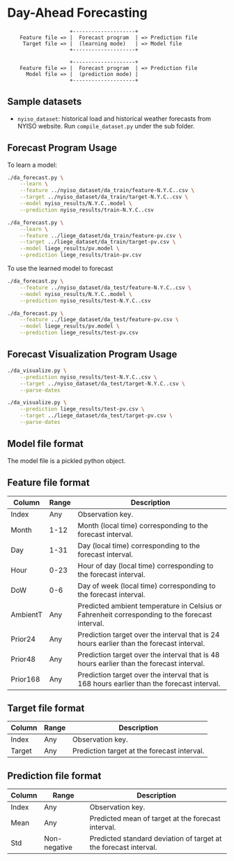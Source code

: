 # Day-Ahead Forecasting

```
                    +--------------------+
    Feature file => |  Forecast program  | => Prediction file
     Target file => |  (learning mode)   | => Model file
                    +--------------------+

                    +--------------------+
    Feature file => |  Forecast program  | => Prediction file
      Model file => |  (prediction mode) |
                    +--------------------+
```

## Sample datasets

* `nyiso_dataset`: historical load and historical weather forecasts from NYISO
  website. Run `compile_dataset.py` under the sub folder.

## Forecast Program Usage

To learn a model:

```sh
./da_forecast.py \
    --learn \
    --feature ../nyiso_dataset/da_train/feature-N.Y.C..csv \
    --target ../nyiso_dataset/da_train/target-N.Y.C..csv \
    --model nyiso_results/N.Y.C..model \
    --prediction nyiso_results/train-N.Y.C..csv
```

```sh
./da_forecast.py \
    --learn \
    --feature ../liege_dataset/da_train/feature-pv.csv \
    --target ../liege_dataset/da_train/target-pv.csv \
    --model liege_results/pv.model \
    --prediction liege_results/train-pv.csv
```

To use the learned model to forecast

```sh
./da_forecast.py \
    --feature ../nyiso_dataset/da_test/feature-N.Y.C..csv \
    --model nyiso_results/N.Y.C..model \
    --prediction nyiso_results/test-N.Y.C..csv
```

```sh
./da_forecast.py \
    --feature ../liege_dataset/da_test/feature-pv.csv \
    --model liege_results/pv.model \
    --prediction liege_results/test-pv.csv
```

## Forecast Visualization Program Usage

```sh
./da_visualize.py \
    --prediction nyiso_results/test-N.Y.C..csv \
    --target ../nyiso_dataset/da_test/target-N.Y.C..csv \
    --parse-dates
```

```sh
./da_visualize.py \
    --prediction liege_results/test-pv.csv \
    --target ../liege_dataset/da_test/target-pv.csv \
    --parse-dates
```

## Model file format

The model file is a pickled python object.

## Feature file format

| Column   | Range | Description                                                                                    |
|----------|-------|------------------------------------------------------------------------------------------------|
| Index    | Any   | Observation key.                                                                               |
| Month    | 1-12  | Month (local time) corresponding to the forecast interval.                                     |
| Day      | 1-31  | Day (local time) corresponding to the forecast interval.                                       |
| Hour     | 0-23  | Hour of day (local time) corresponding to the forecast interval.                               |
| DoW      | 0-6   | Day of week (local time) corresponding to the forecast interval.                               |
| AmbientT | Any   | Predicted ambient temperature in Celsius or Fahrenheit corresponding to the forecast interval. |
| Prior24  | Any   | Prediction target over the interval that is 24 hours earlier than the forecast interval.       |
| Prior48  | Any   | Prediction target over the interval that is 48 hours earlier than the forecast interval.       |
| Prior168 | Any   | Prediction target over the interval that is 168 hours earlier than the forecast interval.      |

## Target file format

| Column | Range | Description                                 |
|--------|-------|---------------------------------------------|
| Index  | Any   | Observation key.                            |
| Target | Any   | Prediction target at the forecast interval. |

## Prediction file format

| Column | Range        | Description                                                      |
|--------|--------------|------------------------------------------------------------------|
| Index  | Any          | Observation key.                                                 |
| Mean   | Any          | Predicted mean of target at the forecast interval.               |
| Std    | Non-negative | Predicted standard deviation of target at the forecast interval. |
